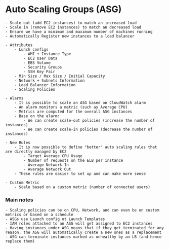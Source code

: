 # Auto Scaling Groups (ASG)

	- Scale out (add EC2 instances) to match an increased load
	- Scale in (remove EC2 instances) to match an decreased load
	- Ensure we have a minimum and maximum number of machines running
	- Automatically Register new instances to a load balancer

	- Attributes
		- Lunch configs
		 	- AMI + Instance Type
			- EC2 User Data
			- EBS Volume
			- Security Groups
			- SSH Key Pair
		- Min Size / Max Size / Initial Capacity
		- Network + Subnets Information
		- Load Balancer Information
		- Scaling Policies

	- Alarms
		- It is possible to scale an ASG based on CloudWatch alarm
		- An alarm monitors a metric (such as Average CPU)
		- Metrics are computed for the overall ASG instances
		- Base on the alarm: 
			- We can create scale-out policies (increase the number of instances)
			- We can create scale-in policies (decrease the number of instances)
	
	- New Rules
		- It is now possible to define "better" auto scaling rules that are directly managed by EC2
			- Target Average CPU Usage
			- Number of requests on the ELB per instance 
			- Average Network In
			- Average Network Out
		- These rules are easier to set up and can make more sense
	
	- Custom Metric
		- Scale based on a custom metric (number of connected users)

### Main notes
	- Scaling policies can be on CPU, Network, and can even be on custom metrics or based on a schedule
	- ASGs use Launch config ot Launch Templates
	- IAM roles attached to an ASG will get assigned to EC2 instances
	- Having instances under ASG means that if they get terminated for any reason, the ASG will automatically create a new ones as a replacement
	- ASG can terminate instances marked as unhealthy by an LB (and hence replace them)
